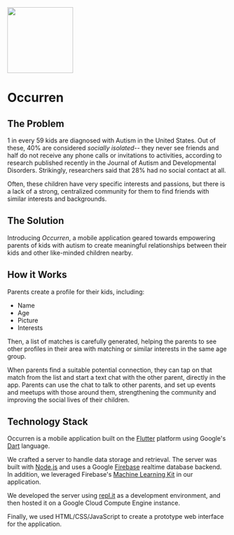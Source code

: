 <img src="https://user-images.githubusercontent.com/10100323/43046867-497f1bca-8d9d-11e8-9401-68ee77b75c24.png" height="150px">

# Occurren

## The Problem

1 in every 59 kids are diagnosed with Autism in the United States. Out of these, 40% are considered *socially isolated*-- they never see friends and half do not receive any phone calls or invitations to activities, according to research published recently in the Journal of Autism and Developmental Disorders. Strikingly, researchers said that 28% had no social contact at all.

Often, these children have very specific interests and passions, but there is a lack of a strong, centralized community for them to find friends with similar interests and backgrounds. 

## The Solution

Introducing *Occurren*, a mobile application geared towards empowering parents of kids with autism to create meaningful relationships between their kids and other like-minded children nearby.


## How it Works

Parents create a profile for their kids, including:

  - Name
  - Age
  - Picture
  - Interests
  
Then, a list of matches is carefully generated, helping the parents to see other profiles in their area with matching or similar interests in the same age group.

When parents find a suitable potential connection, they can tap on that match from the list and start a text chat with the other parent, directly in the app. Parents can use the chat to talk to other parents, and set up events and meetups with those around them, strengthening the community and improving the social lives of their children.

## Technology Stack

Occurren is a mobile application built on the [Flutter](http://flutter.io) platform using Google's [Dart](http://dartlang.org) language.

We crafted a server to handle data storage and retrieval. The server was built with [Node.js](https://nodejs.org/en/) and uses a Google [Firebase](https://firebase.google.com/) realtime database backend. In addition, we leveraged Firebase's [Machine Learning Kit](https://firebase.google.com/docs/ml-kit/) in our application.

We developed the server using [repl.it](http://repl.it) as a development environment, and then hosted it on a Google Cloud Compute Engine instance.

Finally, we used HTML/CSS/JavaScript to create a prototype web interface for the application.
